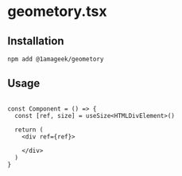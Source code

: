 # geometory.tsx

## Installation

```
npm add @1amageek/geometory
```

## Usage

```tsx

const Component = () => {
  const [ref, size] = useSize<HTMLDivElement>()
  
  return (
    <div ref={ref}>
    
    </div>
  )
}

```
